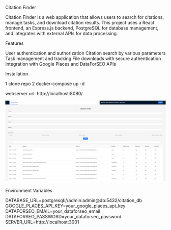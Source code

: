 Citation Finder

Citation Finder is a web application that allows users to search for citations, manage tasks, and download citation results. This project uses a React frontend, an Express.js backend, PostgreSQL for database management, and integrates with external APIs for data processing.

Features

User authentication and authorization
Citation search by various parameters
Task management and tracking
File downloads with secure authentication
Integration with Google Places and DataForSEO APIs

Installation

1 clone repo 
2 docker-compose up -d

webserver url: http://localhost:8080/

![Alt Text](png/ui.png)

Environment Variables

DATABASE_URL=postgresql://admin:admin@db:5432/citation_db
GOOGLE_PLACES_API_KEY=your_google_places_api_key
DATAFORSEO_EMAIL=your_dataforseo_email
DATAFORSEO_PASSWORD=your_dataforseo_password
SERVER_URL=http://localhost:3001